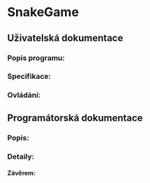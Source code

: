 # SnakeGame

## Uživatelská dokumentace

### Popis programu:

### Specifikace: 

### Ovládání:


## Programátorská dokumentace

### Popis:

### Detaily:

#### Závěrem:
